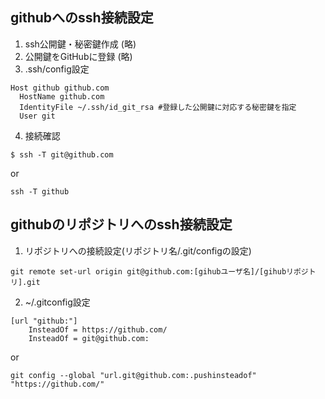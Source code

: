 githubへのssh接続設定
--------

1. ssh公開鍵・秘密鍵作成
    (略)
2. 公開鍵をGitHubに登録
    (略)
3. .ssh/config設定
```
Host github github.com
  HostName github.com
  IdentityFile ~/.ssh/id_git_rsa #登録した公開鍵に対応する秘密鍵を指定
  User git
```
4. 接続確認
```
$ ssh -T git@github.com
```
or
```
ssh -T github
```

githubのリポジトリへのssh接続設定
--------

1. リポジトリへの接続設定(リポジトリ名/.git/configの設定)
```
git remote set-url origin git@github.com:[gihubユーザ名]/[gihubリポジトリ].git
```
2. ~/.gitconfig設定
```:~/.gitconfig
[url "github:"]
	InsteadOf = https://github.com/
	InsteadOf = git@github.com:
```
or
```
git config --global "url.git@github.com:.pushinsteadof" "https://github.com/"
```




